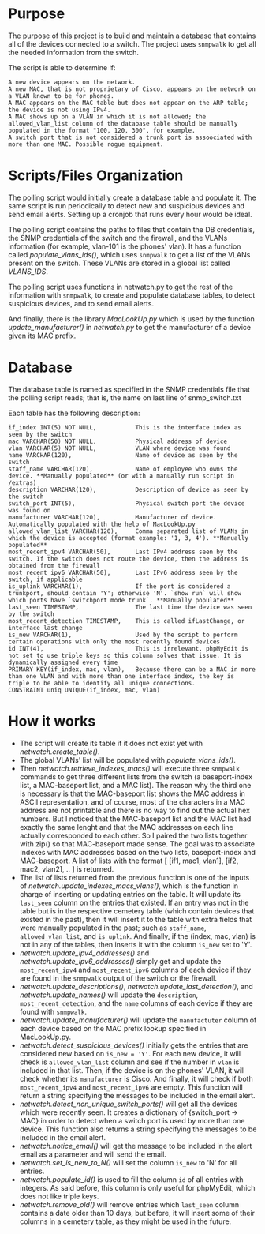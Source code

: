 # Purpose
The purpose of this project is to build and maintain a database that contains all of the devices connected to a switch. 
The project uses `snmpwalk` to get all the needed information from the switch.

The script is able to determine if:

    A new device appears on the network.
    A new MAC, that is not proprietary of Cisco, appears on the network on a VLAN known to be for phones.
    A MAC appears on the MAC table but does not appear on the ARP table; the device is not using IPv4.
    A MAC shows up on a VLAN in which it is not allowed; the allowed_vlan_list column of the database table should be manually populated in the format "100, 120, 300", for example.
    A switch port that is not considered a trunk port is assoociated with more than one MAC. Possible rogue equipment.

# Scripts/Files Organization
The polling script would initially create a database table and populate it. The same script is run periodically to detect new and suspicious devices and send email alerts. Setting up a cronjob that runs every hour would be ideal. 

The polling script contains the paths to files that contain the DB credentials, the SNMP credentials of the switch and the firewall, and the VLANs information (for example, vlan-101 is the phones' vlan). It has a function called *populate_vlans_ids()*, which uses `snmpwalk` to get a list of the VLANs present on the switch. These VLANs are stored in a global list called *VLANS_IDS*.

The polling script uses functions in netwatch.py to get the rest of the information with `snmpwalk`, to create and populate database tables, to detect suspicious devices, and to send email alerts.

And finally, there is the library *MacLookUp.py* which is used by the function *update_manufacturer()* in *netwatch.py* to get the manufacturer of a device given its MAC prefix.

# Database
The database table is named as specified in the SNMP credentials file that the polling script reads; that is, the name on last line of snmp_switch.txt

Each table has the following description:

    if_index INT(5) NOT NULL,           This is the interface index as seen by the switch
    mac VARCHAR(50) NOT NULL,           Physical address of device
    vlan VARCHAR(5) NOT NULL,           VLAN where device was found
    name VARCHAR(120),                  Name of device as seen by the switch
    staff_name VARCHAR(120),            Name of employee who owns the device. **Manually populated** (or with a manually run script in /extras)
    description VARCHAR(120),           Description of device as seen by the switch
    switch_port INT(5),                 Physical switch port the device was found on
    manufacturer VARCHAR(120),          Manufacturer of device. Automatically populated with the help of MacLookUp.py
    allowed_vlan_list VARCHAR(120),     Comma separated list of VLANs in which the device is accepted (format example: '1, 3, 4'). **Manually populated**
    most_recent_ipv4 VARCHAR(50),       Last IPv4 address seen by the switch. If the switch does not route the device, then the address is obtained from the firewall
    most_recent_ipv6 VARCHAR(50),       Last IPv6 address seen by the switch, if applicable
    is_uplink VARCHAR(1),               If the port is considered a trunkport, should contain 'Y'; otherwise 'N'. `show run` will show which ports have `switchport mode trunk`. **Manually populated**
    last_seen TIMESTAMP,                The last time the device was seen by the switch
    most_recent_detection TIMESTAMP,    This is called ifLastChange, or interface last change
    is_new VARCHAR(1),                  Used by the script to perform certain operations with only the most recently found devices
    id INT(4),                          This is irrelevant. phpMyEdit is not set to use triple keys so this column solves that issue. It is dynamically assigned every time
    PRIMARY KEY(if_index, mac, vlan),   Because there can be a MAC in more than one VLAN and with more than one interface index, the key is triple to be able to identify all unique connections.
    CONSTRAINT uniq UNIQUE(if_index, mac, vlan)

# How it works
* The script will create its table if it does not exist yet with *netwatch.create_table()*.
* The global VLANs' list will be populated with *populate_vlans_ids()*.
* Then *netwatch.retrieve_indexes_macs()* will execute three `snmpwalk` commands to get three different lists from the switch (a baseport-index list, a MAC-baseport list, and a MAC list). The reason why the third one is necessary is that the MAC-baseport list shows the MAC address in ASCII representation, and of course, most of the characters in a MAC address are not printable and there is no way to find out the actual hex numbers. But I noticed that the MAC-baseport list and the MAC list had exactly the same lenght and that the MAC addresses on each line actually corresponded to each other. So I paired the two lists together with zip() so that MAC-baseport made sense. The goal was to associate Indexes with MAC addresses based on the two lists, baseport-index and MAC-baseport. A list of lists with the format [ [if1, mac1, vlan1], [if2, mac2, vlan2], .. ] is returned.
* The list of lists returned from the previous function is one of the inputs of *netwatch.update_indexes_macs_vlans()*, which is the function in charge of inserting or updating entries on the table. It will update its `last_seen` column on the entries that existed. If an entry was not in the table but is in the respective cemetery table (which contain devices that existed in the past), then it will insert it to the table with extra fields that were manually populated in the past; such as `staff_name`, `allowed_vlan_list`, and `is_uplink`. And finally, if the (index, mac, vlan) is not in any of the tables, then inserts it with the column `is_new` set to 'Y'.
* *netwatch.update_ipv4_addresses()* and *netwatch.update_ipv6_addresses()* simply get and update the `most_recent_ipv4` and `most_recent_ipv6` columns of each device if they are found in the `snmpwalk` output of the switch or the firewall.
* *netwatch.update_descriptions()*, *netwatch.update_last_detection()*, and *netwatch.update_names()* will update the `description`, `most_recent_detection`, and the `name` columns of each device if they are found with `snmpwalk`.
* *netwatch.update_manufacturer()* will update the `manufactuter` column of each device based on the MAC prefix lookup specified in MacLookUp.py.
* *netwatch.detect_suspicious_devices()* initially gets the entries that are considered new based on `is_new = 'Y'`. For each new device, it will check is `allowed_vlan_list` column and see if the number in `vlan` is included in that list. Then, if the device is on the phones' VLAN, it will check whether its `manufacturer` is Cisco. And finally, it will check if both `most_recent_ipv4` and `most_recent_ipv6` are empty. This function will return a string specifying the messages to be included in the email alert.
* *netwatch.detect_non_unique_switch_ports()* will get all the devices which were recently seen. It creates a dictionary of {switch_port -> MAC} in order to detect when a switch port is used by more than one device. This function also returns a string specifying the messages to be included in the email alert.
* *netwatch.notice_email()* will get the message to be included in the alert email as a parameter and will send the email.
* *netwatch.set_is_new_to_N()* will set the column `is_new` to 'N' for all entries.
* *netwatch.populate_id()* is used to fill the column `id` of all entries with integers. As said before, this column is only useful for phpMyEdit, which does not like triple keys.
* *netwatch.remove_old()* will remove entries which `last_seen` column contains a date older than 10 days, but before, it will insert some of their columns in a cemetery table, as they might be used in the future.


